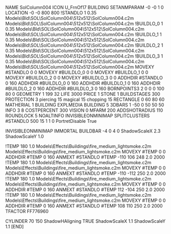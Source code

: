 NAME SolColumn004
ICON U_FrnOf17
BUILDING
SETANMPARAM -0 -0 1 0
LOCATION -0 -0 800 800
!STANDLO      1 0.35 Models\Bld\SOL\SolColumn004\512x512\SolColumn004.c2m Models\Bld\SOL\SolColumn004\512x512\SolColumn004.c2m
!BUILDLO_0    1 0.35 Models\Bld\SOL\SolColumn004\512x512\SolColumn004.c2m Models\Bld\SOL\SolColumn004\512x512\SolColumn004.c2m
!BUILDLO_1    1 0.35 Models\Bld\SOL\SolColumn004\512x512\SolColumn004.c2m Models\Bld\SOL\SolColumn004\512x512\SolColumn004.c2m
!BUILDLO_2    1 0.35 Models\Bld\SOL\SolColumn004\512x512\SolColumn004.c2m Models\Bld\SOL\SolColumn004\512x512\SolColumn004.c2m
!BUILDLO_3    1 0.35 Models\Bld\SOL\SolColumn004\512x512\SolColumn004.c2m Models\Bld\SOL\SolColumn004\512x512\SolColumn004.c2m
MOVEXY #STANDLO   0 0
MOVEXY #BUILDLO_0 0 0
MOVEXY #BUILDLO_1 0 0
MOVEXY #BUILDLO_2 0 0
MOVEXY #BUILDLO_3 0 0
ADDHDIR #STANDLO 0 160
ADDHDIR #BUILDLO_0 0 160
ADDHDIR #BUILDLO_1 0 160
ADDHDIR #BUILDLO_2 0 160
ADDHDIR #BUILDLO_3 0 160
BORNPOINTS3 2 0 0 0 100 80 0
GEOMETRY 1 199 32
LIFE     3000
PRICE 1 STONE 1
BUILDSTAGES 300
PROTECTION 3 piercing 15 magical 15 chopping 15
RECTANGLE    0 60 80 60
MATHERIAL 1 BUILDING
EXPLMEDIA BUILDING 5
3DBARS 1 -50 0 50 50 50
INFO 3 8
COSTPERCENT 300
VISION 0
MFARM 200
ADDSHOTRADIUS 110
ROUNDLOCK 5
NOALTINFO
INVISIBLEONMINIMAP
SPLITCLUSTERS #STANDLO 500 15 1 1 0
PortretDisable True

INVISIBLEONMINIMAP
IMMORTAL
BUILDBAR -4 0 4 0
ShadowScaleX 2.3
ShadowScaleY 1.0

!TEMP 180 1.0 Models\Effects\Buildings\fire_medium_lightsmoke.c2m Models\Effects\Buildings\fire_medium_lightsmoke.c2m
MOVEXY  #TEMP 0 0
ADDHDIR #TEMP 0 160
ANMEXT #STANDLO #TEMP -110 106 248 2.0 2000
!TEMP 180 1.0 Models\Effects\Buildings\fire_medium_lightsmoke.c2m Models\Effects\Buildings\fire_medium_lightsmoke.c2m
MOVEXY  #TEMP 0 0
ADDHDIR #TEMP 0 160
ANMEXT #STANDLO #TEMP -110 -112 250 2.0 2000
!TEMP 180 1.0 Models\Effects\Buildings\fire_medium_lightsmoke.c2m Models\Effects\Buildings\fire_medium_lightsmoke.c2m
MOVEXY  #TEMP 0 0
ADDHDIR #TEMP 0 160
ANMEXT #STANDLO #TEMP 112 -104 250 2.0 2000 
!TEMP 180 1.0 Models\Effects\Buildings\fire_medium_lightsmoke.c2m Models\Effects\Buildings\fire_medium_lightsmoke.c2m
MOVEXY  #TEMP 0 0
ADDHDIR #TEMP 0 160
ANMEXT #STANDLO #TEMP 108 110 250 2.0 2000
TFACTOR FF776960

CYLINDER 70 150
ShadowHAligning TRUE
ShadowScaleX 1.1
ShadowScaleY 1.1
[END]

